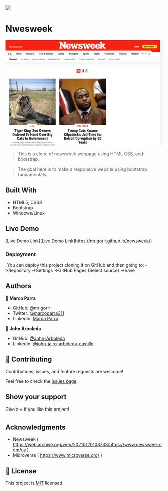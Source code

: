 ![](https://img.shields.io/badge/Microverse-blueviolet)

# Nwesweek

![screenshot](img/newsweek.png)

> This is a clone of newsweek webpage using HTML CSS, and bootstrap.  

> The goal here is to make a responsive website using bootstrap fundamentals.

## Built With

- HTML5, CSS3
- Bootstrap
- Windows/Linux


## Live Demo

[Live Demo Link](Live Demo Link]https://mrigorir.github.io/newsweek/)


### Deployment

-You can deploy this project cloning it on GitHub and then going to:
->Repository
->Settings
->GitHub Pages
(Select source)
->Save


## Authors

👤 **Marco Parra**

- GitHub: [@mrigorir](https://github.com/mrigorir)
- Twitter: [@marcoparra311](https://twitter.com/marcoparra311)
- LinkedIn: [Marco Parra](https://www.linkedin.com/in/marco-parra-leal-a93318101/)

👤 **John Arboleda**

- GitHub: [@John-Arboleda](https://github.com/John-Arboleda)
- LinkedIn: [@john-jairo-arboleda-castillo](https://www.linkedin.com/in/john-jairo-arboleda-castillo/)


## 🤝 Contributing

Contributions, issues, and feature requests are welcome!

Feel free to check the [issues page](issues/).

## Show your support

Give a ⭐️ if you like this project!

## Acknowledgments

- Newsweek ( https://web.archive.org/web/20210120103733/https://www.newsweek.com/us )
- Microverse ( https://www.microverse.org/ )

## 📝 License

This project is [MIT](lic.url) licensed.


